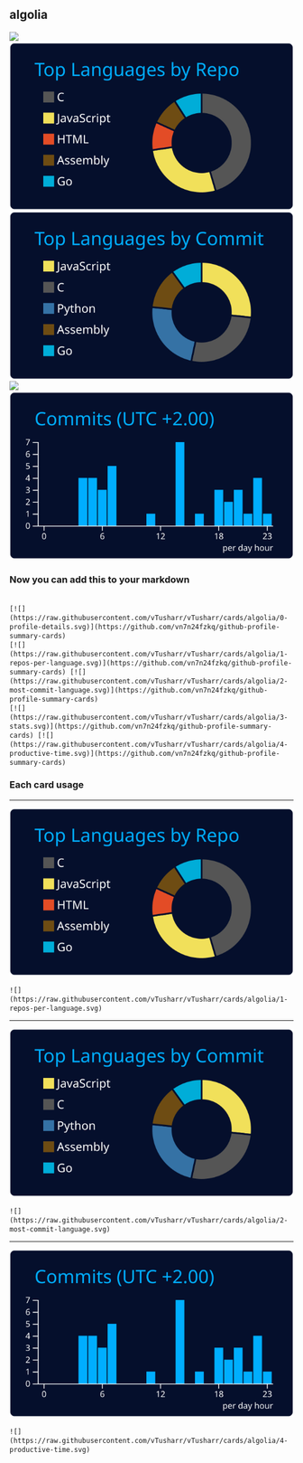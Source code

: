 ## algolia

[![](./0-profile-details.svg)](https://github.com/vn7n24fzkq/github-profile-summary-cards)
[![](./1-repos-per-language.svg)](https://github.com/vn7n24fzkq/github-profile-summary-cards) [![](./2-most-commit-language.svg)](https://github.com/vn7n24fzkq/github-profile-summary-cards)
[![](./3-stats.svg)](https://github.com/vn7n24fzkq/github-profile-summary-cards) [![](./4-productive-time.svg)](https://github.com/vn7n24fzkq/github-profile-summary-cards)
### Now you can add this to your markdown
```

[![](https://raw.githubusercontent.com/vTusharr/vTusharr/cards/algolia/0-profile-details.svg)](https://github.com/vn7n24fzkq/github-profile-summary-cards)
[![](https://raw.githubusercontent.com/vTusharr/vTusharr/cards/algolia/1-repos-per-language.svg)](https://github.com/vn7n24fzkq/github-profile-summary-cards) [![](https://raw.githubusercontent.com/vTusharr/vTusharr/cards/algolia/2-most-commit-language.svg)](https://github.com/vn7n24fzkq/github-profile-summary-cards)
[![](https://raw.githubusercontent.com/vTusharr/vTusharr/cards/algolia/3-stats.svg)](https://github.com/vn7n24fzkq/github-profile-summary-cards) [![](https://raw.githubusercontent.com/vTusharr/vTusharr/cards/algolia/4-productive-time.svg)](https://github.com/vn7n24fzkq/github-profile-summary-cards)

```

### Each card usage
---

![](./1-repos-per-language.svg)

```
![](https://raw.githubusercontent.com/vTusharr/vTusharr/cards/algolia/1-repos-per-language.svg)
```

    

---

![](./2-most-commit-language.svg)

```
![](https://raw.githubusercontent.com/vTusharr/vTusharr/cards/algolia/2-most-commit-language.svg)
```

    

---

![](./4-productive-time.svg)

```
![](https://raw.githubusercontent.com/vTusharr/vTusharr/cards/algolia/4-productive-time.svg)
```

    
